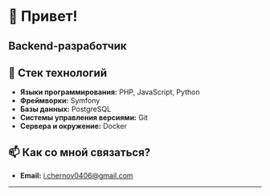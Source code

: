 # 👋 Привет!

Backend-разработчик
---

## 🔧 Стек технологий
- **Языки программирования:** PHP, JavaScript, Python
- **Фреймворки:** Symfony
- **Базы данных:** PostgreSQL
- **Системы управления версиями:** Git
- **Сервера и окружение:** Docker

## 📫 Как со мной связаться?
- **Email:** i.chernov0406@gmail.com
---

